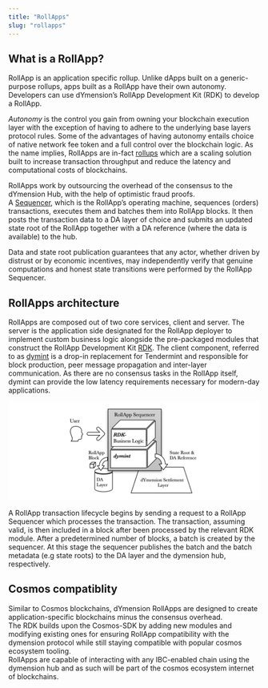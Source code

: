 ```yaml
---
title: "RollApps"
slug: "rollapps"
---
```


## What is a RollApp?

RollApp is an application specific rollup. Unlike dApps built on a generic-purpose rollups, apps built as a RollApp have their own autonomy. Developers can use dYmension’s RollApp Development Kit (RDK) to develop a RollApp.<br/>

*Autonomy* is the control you gain from owning your blockchain execution layer with the exception of having to adhere to the underlying base layers protocol rules.
Some of the advantages of having autonomy entails choice of native network fee token and a full control over the blockchain logic.
As the name implies, RollApps are in-fact [rollups](https://vitalik.ca/general/2021/01/05/rollup.html) which are a scaling solution built to increase transaction throughput and reduce the latency and computational costs of blockchains.<br/>

RollApps work by outsourcing the overhead of the consensus to the dYmension Hub, with the help of optimistic fraud proofs.<br/>
A [Sequencer](../reference/glossary#s), which is the RollApp’s operating machine, sequences (orders) transactions, executes them and batches them into RollApp blocks. It then posts the transaction data to a DA layer of choice and submits an updated state root of the RollApp together with a DA reference (where the data is available) to the hub.<br/>

Data and state root publication guarantees that any actor, whether driven by distrust or by economic incentives, may independently verify that genuine computations and honest state transitions were performed by the RollApp Sequencer.<br/>

## RollApps architecture

RollApps are composed out of two core services, client and server. The server is the application side designated for the RollApp deployer to implement custom business logic alongside the pre-packaged modules that construct the RollApp Development Kit [RDK](https://github.com/dymensionxyz/RDK). The client component, referred to as [dymint](https://github.com/dymensionxyz/dymint) is a drop-in replacement for Tendermint and responsible for block production, peer message propagation and inter-layer communication. As there are no consensus tasks in the RollApp itself, dymint can provide the low latency requirements necessary for modern-day applications.<br/>

![RollApp Architecture](./images/rollapp-overview.svg)

A RollApp transaction lifecycle begins by sending a request to a RollApp Sequencer which processes the transaction. The transaction, assuming valid, is then included in a block after been processed by the relevant RDK module. After a predetermined number of blocks, a batch is created by the sequencer. At this stage the sequencer publishes the batch and the batch metadata (e.g  state roots) to the DA layer and the dymension hub, respectively.<br/>

## Cosmos compatiblity

Similar to Cosmos blockchains, dYmension RollApps are designed to create application-specific blockchains minus the consensus overhead.<br/>
The RDK builds upon the Cosmos-SDK by adding new modules and modifying existing ones for ensuring RollApp compatibility with the dymension protocol while still staying compatible with popular cosmos ecosystem tooling.<br/>
RollApps are capable of interacting with any IBC-enabled chain using the dymension hub and as such will be part of the cosmos ecosystem internet of blockchains.<br/>